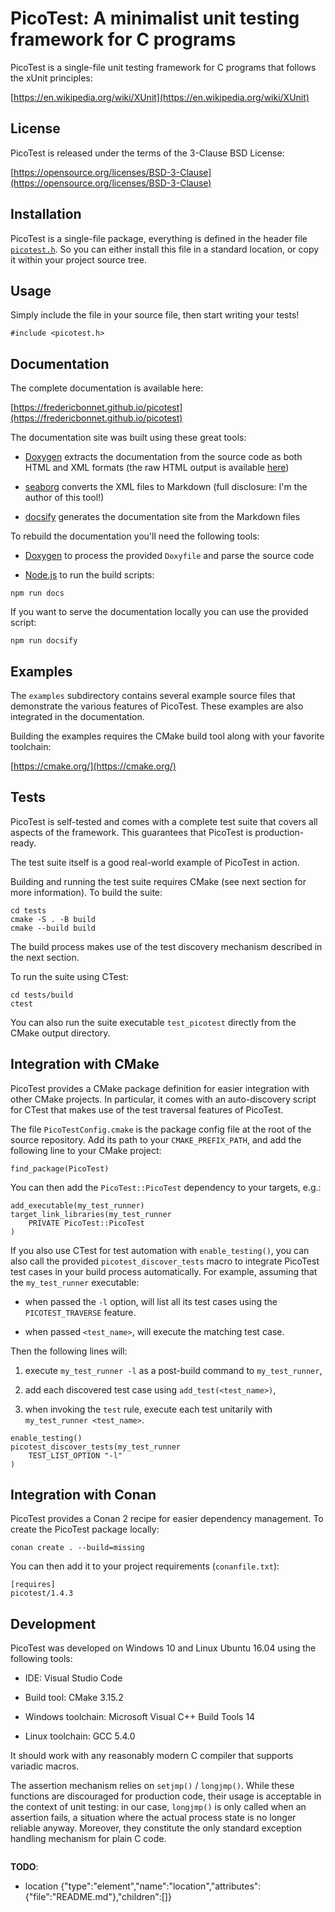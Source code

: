 <a id="indexpage"></a>
# PicoTest: A minimalist unit testing framework for C programs



<a id="index_1md__r_e_a_d_m_e"></a>






PicoTest is a single-file unit testing framework for C programs that follows the xUnit principles:





[https://en.wikipedia.org/wiki/XUnit](https://en.wikipedia.org/wiki/XUnit)





## License

PicoTest is released under the terms of the 3-Clause BSD License:





[https://opensource.org/licenses/BSD-3-Clause](https://opensource.org/licenses/BSD-3-Clause)




## Installation

PicoTest is a single-file package, everything is defined in the header file <code>[picotest.h](picotest_8h.md#picotest_8h)</code>. So you can either install this file in a standard location, or copy it within your project source tree.




## Usage

Simply include the file in your source file, then start writing your tests!






```
#include <picotest.h>
```




## Documentation

The complete documentation is available here:





[https://fredericbonnet.github.io/picotest](https://fredericbonnet.github.io/picotest)





The documentation site was built using these great tools:






* [Doxygen](http://www.stack.nl/~dimitri/doxygen/) extracts the documentation from the source code as both HTML and XML formats (the raw HTML output is available [here](https://fredericbonnet.github.io/picotest/html/index.html))

* [seaborg](https://github.com/fredericbonnet/seaborg) converts the XML files to Markdown (full disclosure: I'm the author of this tool!)

* [docsify](https://docsify.js.org/) generates the documentation site from the Markdown files







To rebuild the documentation you'll need the following tools:






* [Doxygen](http://www.stack.nl/~dimitri/doxygen/) to process the provided <code>Doxyfile</code> and parse the source code

* [Node.js](https://nodejs.org/) to run the build scripts:








```
npm run docs
```






If you want to serve the documentation locally you can use the provided script:






```
npm run docsify
```




## Examples

The <code>examples</code> subdirectory contains several example source files that demonstrate the various features of PicoTest. These examples are also integrated in the documentation.





Building the examples requires the CMake build tool along with your favorite toolchain:





[https://cmake.org/](https://cmake.org/)




## Tests

PicoTest is self-tested and comes with a complete test suite that covers all aspects of the framework. This guarantees that PicoTest is production-ready.





The test suite itself is a good real-world example of PicoTest in action.





Building and running the test suite requires CMake (see next section for more information). To build the suite:






```
cd tests
cmake -S . -B build
cmake --build build
```






The build process makes use of the test discovery mechanism described in the next section.





To run the suite using CTest:






```
cd tests/build
ctest
```






You can also run the suite executable <code>test_picotest</code> directly from the CMake output directory.




## Integration with CMake

PicoTest provides a CMake package definition for easier integration with other CMake projects. In particular, it comes with an auto-discovery script for CTest that makes use of the test traversal features of PicoTest.





The file <code>PicoTestConfig.cmake</code> is the package config file at the root of the source repository. Add its path to your <code>CMAKE_PREFIX_PATH</code>, and add the following line to your CMake project:






```
find_package(PicoTest)
```






You can then add the <code>PicoTest::PicoTest</code> dependency to your targets, e.g.:






```
add_executable(my_test_runner)
target_link_libraries(my_test_runner
    PRIVATE PicoTest::PicoTest
)
```






If you also use CTest for test automation with <code>enable_testing()</code>, you can also call the provided <code>picotest_discover_tests</code> macro to integrate PicoTest test cases in your build process automatically. For example, assuming that the <code>my_test_runner</code> executable:






* when passed the <code>-l</code> option, will list all its test cases using the <code>PICOTEST_TRAVERSE</code> feature.

* when passed <code><test_name></code>, will execute the matching test case.







Then the following lines will:






1. execute <code>my_test_runner -l</code> as a post-build command to <code>my_test_runner</code>,

2. add each discovered test case using <code>add_test(<test_name>)</code>,

3. when invoking the <code>test</code> rule, execute each test unitarily with <code>my_test_runner <test_name></code>.








```
enable_testing()
picotest_discover_tests(my_test_runner
    TEST_LIST_OPTION "-l"
)
```




## Integration with Conan

PicoTest provides a Conan 2 recipe for easier dependency management. To create the PicoTest package locally:






```
conan create . --build=missing
```






You can then add it to your project requirements (<code>conanfile.txt</code>):






```
[requires]
picotest/1.4.3
```




## Development

PicoTest was developed on Windows 10 and Linux Ubuntu 16.04 using the following tools:






* IDE: Visual Studio Code

* Build tool: CMake 3.15.2

* Windows toolchain: Microsoft Visual C++ Build Tools 14

* Linux toolchain: GCC 5.4.0







It should work with any reasonably modern C compiler that supports variadic macros.





The assertion mechanism relies on <code>setjmp()</code> / <code>longjmp()</code>. While these functions are discouraged for production code, their usage is acceptable in the context of unit testing: in our case, <code>longjmp()</code> is only called when an assertion fails, a situation where the actual process state is no longer reliable anyway. Moreover, they constitute the only standard exception handling mechanism for plain C code.






```

```

**TODO**:

* location {"type":"element","name":"location","attributes":{"file":"README.md"},"children":[]}

[public]: https://img.shields.io/badge/-public-brightgreen (public)
[C++]: https://img.shields.io/badge/language-C%2B%2B-blue (C++)
[Markdown]: https://img.shields.io/badge/language-Markdown-blue (Markdown)
[private]: https://img.shields.io/badge/-private-red (private)
[static]: https://img.shields.io/badge/-static-lightgrey (static)